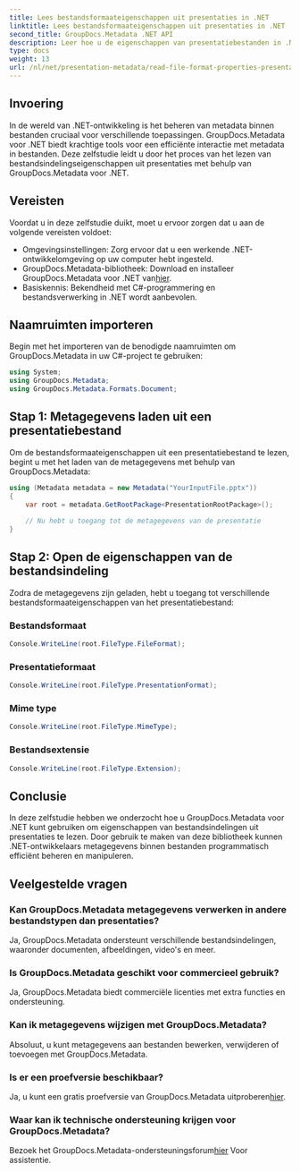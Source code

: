 ```yaml
---
title: Lees bestandsformaateigenschappen uit presentaties in .NET
linktitle: Lees bestandsformaateigenschappen uit presentaties in .NET
second_title: GroupDocs.Metadata .NET API
description: Leer hoe u de eigenschappen van presentatiebestanden in .NET kunt lezen met behulp van GroupDocs.Metadata. Programmatisch toegang krijgen tot de details van de bestandsindeling.
type: docs
weight: 13
url: /nl/net/presentation-metadata/read-file-format-properties-presentations/
---
```

## Invoering
In de wereld van .NET-ontwikkeling is het beheren van metadata binnen bestanden cruciaal voor verschillende toepassingen. GroupDocs.Metadata voor .NET biedt krachtige tools voor een efficiënte interactie met metadata in bestanden. Deze zelfstudie leidt u door het proces van het lezen van bestandsindelingseigenschappen uit presentaties met behulp van GroupDocs.Metadata voor .NET.
## Vereisten
Voordat u in deze zelfstudie duikt, moet u ervoor zorgen dat u aan de volgende vereisten voldoet:
- Omgevingsinstellingen: Zorg ervoor dat u een werkende .NET-ontwikkelomgeving op uw computer hebt ingesteld.
-  GroupDocs.Metadata-bibliotheek: Download en installeer GroupDocs.Metadata voor .NET van[hier](https://releases.groupdocs.com/metadata/net/).
- Basiskennis: Bekendheid met C#-programmering en bestandsverwerking in .NET wordt aanbevolen.

## Naamruimten importeren
Begin met het importeren van de benodigde naamruimten om GroupDocs.Metadata in uw C#-project te gebruiken:
```csharp
using System;
using GroupDocs.Metadata;
using GroupDocs.Metadata.Formats.Document;
```
## Stap 1: Metagegevens laden uit een presentatiebestand
Om de bestandsformaateigenschappen uit een presentatiebestand te lezen, begint u met het laden van de metagegevens met behulp van GroupDocs.Metadata:
```csharp
using (Metadata metadata = new Metadata("YourInputFile.pptx"))
{
    var root = metadata.GetRootPackage<PresentationRootPackage>();
    
    // Nu hebt u toegang tot de metagegevens van de presentatie
}
```
## Stap 2: Open de eigenschappen van de bestandsindeling
Zodra de metagegevens zijn geladen, hebt u toegang tot verschillende bestandsformaateigenschappen van het presentatiebestand:
### Bestandsformaat
```csharp
Console.WriteLine(root.FileType.FileFormat);
```
### Presentatieformaat
```csharp
Console.WriteLine(root.FileType.PresentationFormat);
```
### Mime type
```csharp
Console.WriteLine(root.FileType.MimeType);
```
### Bestandsextensie
```csharp
Console.WriteLine(root.FileType.Extension);
```

## Conclusie
In deze zelfstudie hebben we onderzocht hoe u GroupDocs.Metadata voor .NET kunt gebruiken om eigenschappen van bestandsindelingen uit presentaties te lezen. Door gebruik te maken van deze bibliotheek kunnen .NET-ontwikkelaars metagegevens binnen bestanden programmatisch efficiënt beheren en manipuleren.

## Veelgestelde vragen
### Kan GroupDocs.Metadata metagegevens verwerken in andere bestandstypen dan presentaties?
Ja, GroupDocs.Metadata ondersteunt verschillende bestandsindelingen, waaronder documenten, afbeeldingen, video's en meer.
### Is GroupDocs.Metadata geschikt voor commercieel gebruik?
Ja, GroupDocs.Metadata biedt commerciële licenties met extra functies en ondersteuning.
### Kan ik metagegevens wijzigen met GroupDocs.Metadata?
Absoluut, u kunt metagegevens aan bestanden bewerken, verwijderen of toevoegen met GroupDocs.Metadata.
### Is er een proefversie beschikbaar?
 Ja, u kunt een gratis proefversie van GroupDocs.Metadata uitproberen[hier](https://releases.groupdocs.com/).
### Waar kan ik technische ondersteuning krijgen voor GroupDocs.Metadata?
 Bezoek het GroupDocs.Metadata-ondersteuningsforum[hier](https://forum.groupdocs.com/c/metadata/14) Voor assistentie.